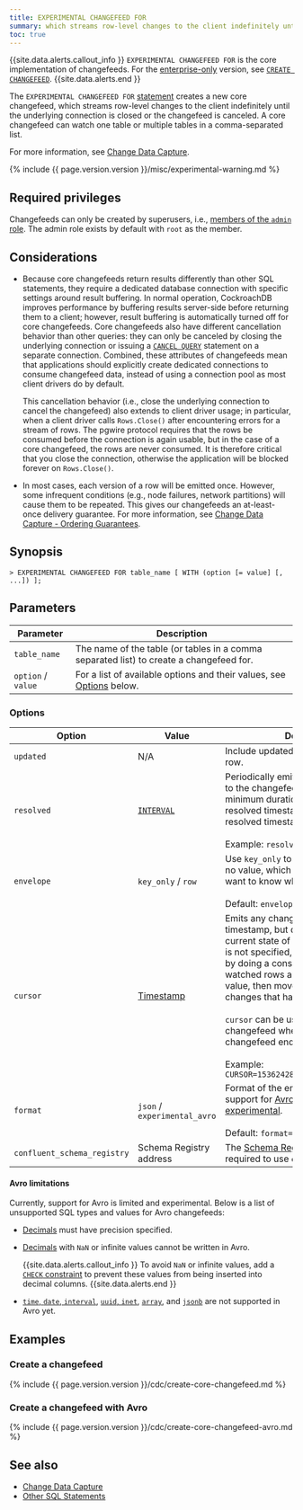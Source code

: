 ```yaml
---
title: EXPERIMENTAL CHANGEFEED FOR
summary: which streams row-level changes to the client indefinitely until the underlying connection is closed or the changefeed is canceled.
toc: true
---
```


{{site.data.alerts.callout_info }}
`EXPERIMENTAL CHANGEFEED FOR` is the core implementation of changefeeds. For the [enterprise-only](enterprise-licensing.html) version, see [`CREATE CHANGEFEED`](create-changefeed.html).
{{site.data.alerts.end }}

The `EXPERIMENTAL CHANGEFEED FOR` [statement](sql-statements.html) creates a new core changefeed, which streams row-level changes to the client indefinitely until the underlying connection is closed or the changefeed is canceled. A core changefeed can watch one table or multiple tables in a comma-separated list.

For more information, see [Change Data Capture](change-data-capture.html).

{% include {{ page.version.version }}/misc/experimental-warning.md %}

## Required privileges

Changefeeds can only be created by superusers, i.e., [members of the `admin` role](authorization.html#create-and-manage-roles). The admin role exists by default with `root` as the member.

## Considerations

- Because core changefeeds return results differently than other SQL statements, they require a dedicated database connection with specific settings around result buffering. In normal operation, CockroachDB improves performance by buffering results server-side before returning them to a client; however, result buffering is automatically turned off for core changefeeds. Core changefeeds also have different cancellation behavior than other queries: they can only be canceled by closing the underlying connection or issuing a [`CANCEL QUERY`](cancel-query.html) statement on a separate connection. Combined, these attributes of changefeeds mean that applications should explicitly create dedicated connections to consume changefeed data, instead of using a connection pool as most client drivers do by default.

    This cancellation behavior (i.e., close the underlying connection to cancel the changefeed) also extends to client driver usage; in particular, when a client driver calls `Rows.Close()` after encountering errors for a stream of rows. The pgwire protocol requires that the rows be consumed before the connection is again usable, but in the case of a core changefeed, the rows are never consumed. It is therefore critical that you close the connection, otherwise the application will be blocked forever on `Rows.Close()`.

- In most cases, each version of a row will be emitted once. However, some infrequent conditions (e.g., node failures, network partitions) will cause them to be repeated. This gives our changefeeds an at-least-once delivery guarantee. For more information, see [Change Data Capture - Ordering Guarantees](change-data-capture.html#ordering-guarantees).

## Synopsis

~~~
> EXPERIMENTAL CHANGEFEED FOR table_name [ WITH (option [= value] [, ...]) ];
~~~

## Parameters

Parameter | Description
----------|------------
`table_name` | The name of the table (or tables in a comma separated list) to create a changefeed for.
`option` / `value` | For a list of available options and their values, see [Options](#options) below.

<!-- `IF NOT EXISTS` | Create a new changefeed only if a changefeed of the same name does not already exist; if one does exist, do not return an error.
`name` | The name of the changefeed to create, which [must be unique](#create-fails-name-already-in-use) and follow these [identifier rules](keywords-and-identifiers.html#identifiers). -->

### Options

Option | Value | Description
-------|-------|------------
`updated` | N/A | Include updated timestamps with each row.
`resolved` | [`INTERVAL`](interval.html) | Periodically emit resolved timestamps to the changefeed. Optionally, set a minimum duration between emitting resolved timestamps. If unspecified, all resolved timestamps are emitted.<br><br>Example: `resolved='10s'`
`envelope` | `key_only` / `row` | Use `key_only` to emit only the key and no value, which is faster if you only want to know when the key changes.<br><br>Default: `envelope=row`
`cursor` | [Timestamp](as-of-system-time.html#parameters)  | Emits any changes after the given timestamp, but does not output the current state of the table first. If `cursor` is not specified, the changefeed starts by doing a consistent scan of all the watched rows and emits the current value, then moves to emitting any changes that happen after the scan.<br><br>`cursor` can be used to start a new changefeed where a previous changefeed ended.<br><br>Example: `CURSOR=1536242855577149065.0000000000`
`format` | `json` / `experimental_avro` | Format of the emitted record. Currently, support for [Avro is limited and experimental](#avro-limitations). <br><br>Default: `format=json`.
`confluent_schema_registry` | Schema Registry address | The [Schema Registry](https://docs.confluent.io/current/schema-registry/docs/index.html#sr) address is required to use `experimental_avro`.

#### Avro limitations

Currently, support for Avro is limited and experimental. Below is a list of unsupported SQL types and values for Avro changefeeds:

- [Decimals](decimal.html) must have precision specified.
- [Decimals](decimal.html) with `NaN` or infinite values cannot be written in Avro.

    {{site.data.alerts.callout_info }}
    To avoid `NaN` or infinite values, add a [`CHECK` constraint](check.html) to prevent these values from being inserted into decimal columns.
    {{site.data.alerts.end }}

- [`time`, `date`, `interval`](https://github.com/cockroachdb/cockroach/issues/32472), [`uuid`, `inet`](https://github.com/cockroachdb/cockroach/issues/34417), [`array`](https://github.com/cockroachdb/cockroach/issues/34420), and [`jsonb`](https://github.com/cockroachdb/cockroach/issues/34421) are not supported in Avro yet.

## Examples

### Create a changefeed

{% include {{ page.version.version }}/cdc/create-core-changefeed.md %}

### Create a changefeed with Avro

{% include {{ page.version.version }}/cdc/create-core-changefeed-avro.md %}

<!-- ### Pause and resume a changefeed

You can pause a changefeed by -->

## See also

- [Change Data Capture](change-data-capture.html)
- [Other SQL Statements](sql-statements.html)
